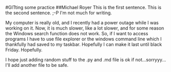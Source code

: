 #GITting some practice
##Michael Royer
This is the first sentence. This is the second sentence. ;-P I'm not much for writing.

My computer is really old, and I recently had a power outage while I was working on it.
Now, it is much slower, like a lot slower, and for some reason the Windows search function 
does not work. So, if I want to access programs I have to use file explorer or the windows 
command line which I thankfully had saved to my taskbar. Hopefully I can make it last 
until black Friday. Hopefully.

I hope just adding random stuff to the .py and .md file is ok if not...sorryyy... 
I'll add another file to be safe.